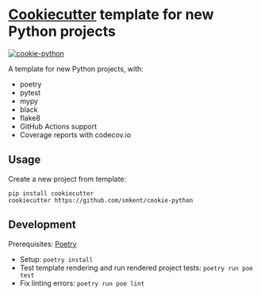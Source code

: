# [Cookiecutter][cookiecutter] template for new Python projects

[![cookie-python][logo]](#)

A template for new Python projects, with:

* poetry
* pytest
* mypy
* black
* flake8
* GitHub Actions support
* Coverage reports with codecov.io

## Usage

Create a new project from template:

```
pip install cookiecutter
cookiecutter https://github.com/smkent/cookie-python
```

## Development

Prerequisites: [Poetry][poetry]

* Setup: `poetry install`
* Test template rendering and run rendered project tests: `poetry run poe test`
* Fix linting errors: `poetry run poe lint`

[cookiecutter]: https://github.com/cookiecutter/cookiecutter
[logo]: https://raw.github.com/smkent/cookie-python/master/img/cookie-python.png
[poetry]: https://python-poetry.org/docs/#installation
